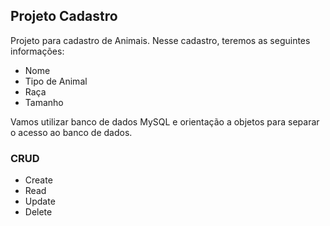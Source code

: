 ## Projeto Cadastro

Projeto para cadastro de Animais.
Nesse cadastro, teremos as seguintes informações:

* Nome
* Tipo de Animal
* Raça
* Tamanho

Vamos utilizar banco de dados MySQL e orientação a objetos para separar o acesso ao banco de dados.

### CRUD

* Create
* Read
* Update
* Delete
